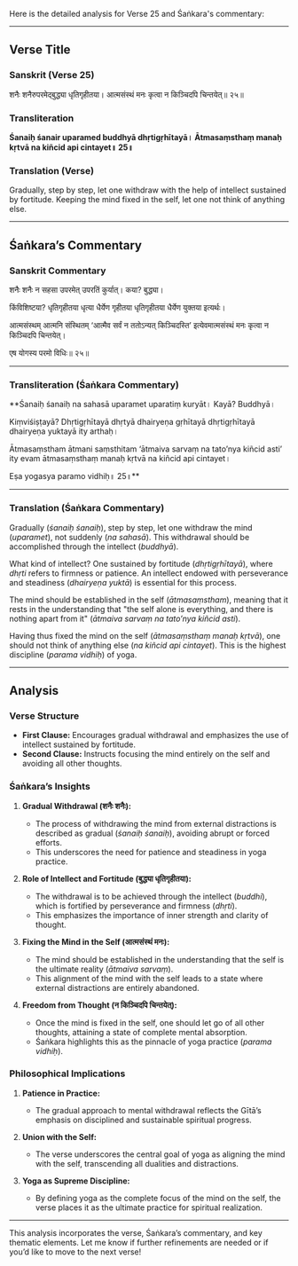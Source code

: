 Here is the detailed analysis for Verse 25 and Śaṅkara's commentary:

---

## Verse Title
### Sanskrit (Verse 25)
शनैः शनैरुपरमेद्बुद्ध्या धृतिगृहीतया।
आत्मसंस्थं मनः कृत्वा न किञ्चिदपि चिन्तयेत्॥ २५॥

### Transliteration
**Śanaiḥ śanair uparamed buddhyā dhṛtigṛhītayā।
Ātmasaṃsthaṃ manaḥ kṛtvā na kiñcid api cintayet॥ 25॥**

### Translation (Verse)
Gradually, step by step, let one withdraw with the help of intellect sustained by fortitude.
Keeping the mind fixed in the self, let one not think of anything else.

---

## Śaṅkara’s Commentary
### Sanskrit Commentary
शनैः शनैः न सहसा उपरमेत् उपरतिं कुर्यात्।
कया? बुद्ध्या।

किंविशिष्टया? धृतिगृहीतया धृत्या धैर्येण गृहीतया धृतिगृहीतया धैर्येण युक्तया इत्यर्थः।

आत्मसंस्थम् आत्मनि संस्थितम् ‘आत्मैव सर्वं न ततोऽन्यत् किञ्चिदस्ति’
इत्येवमात्मसंस्थं मनः कृत्वा न किञ्चिदपि चिन्तयेत्।

एष योगस्य परमो विधिः॥ २५॥

---

### Transliteration (Śaṅkara Commentary)
**Śanaiḥ śanaiḥ na sahasā uparamet uparatiṃ kuryāt।
Kayā? Buddhyā।

Kiṃviśiṣṭayā? Dhṛtigṛhītayā dhṛtyā dhairyeṇa gṛhītayā dhṛtigṛhītayā dhairyeṇa yuktayā ity arthaḥ।

Ātmasaṃstham ātmani saṃsthitam ‘ātmaiva sarvaṃ na tato’nya kiñcid asti’
ity evam ātmasaṃsthaṃ manaḥ kṛtvā na kiñcid api cintayet।

Eṣa yogasya paramo vidhiḥ॥ 25॥**

---

### Translation (Śaṅkara Commentary)
Gradually (*śanaiḥ śanaiḥ*), step by step, let one withdraw the mind (*uparamet*), not suddenly (*na sahasā*).
This withdrawal should be accomplished through the intellect (*buddhyā*).

What kind of intellect? One sustained by fortitude (*dhṛtigṛhītayā*), where *dhṛti* refers to firmness or patience.
An intellect endowed with perseverance and steadiness (*dhairyeṇa yuktā*) is essential for this process.

The mind should be established in the self (*ātmasaṃstham*), meaning that it rests in the understanding that
"the self alone is everything, and there is nothing apart from it" (*ātmaiva sarvaṃ na tato’nya kiñcid asti*).

Having thus fixed the mind on the self (*ātmasaṃsthaṃ manaḥ kṛtvā*), one should not think of anything else (*na kiñcid api cintayet*).
This is the highest discipline (*parama vidhiḥ*) of yoga.

---

## Analysis

### Verse Structure
- **First Clause:** Encourages gradual withdrawal and emphasizes the use of intellect sustained by fortitude.
- **Second Clause:** Instructs focusing the mind entirely on the self and avoiding all other thoughts.

### Śaṅkara’s Insights
1. **Gradual Withdrawal (शनैः शनैः):**
   - The process of withdrawing the mind from external distractions is described as gradual (*śanaiḥ śanaiḥ*), avoiding abrupt or forced efforts.
   - This underscores the need for patience and steadiness in yoga practice.

2. **Role of Intellect and Fortitude (बुद्ध्या धृतिगृहीतया):**
   - The withdrawal is to be achieved through the intellect (*buddhi*), which is fortified by perseverance and firmness (*dhṛti*).
   - This emphasizes the importance of inner strength and clarity of thought.

3. **Fixing the Mind in the Self (आत्मसंस्थं मनः):**
   - The mind should be established in the understanding that the self is the ultimate reality (*ātmaiva sarvaṃ*).
   - This alignment of the mind with the self leads to a state where external distractions are entirely abandoned.

4. **Freedom from Thought (न किञ्चिदपि चिन्तयेत्):**
   - Once the mind is fixed in the self, one should let go of all other thoughts, attaining a state of complete mental absorption.
   - Śaṅkara highlights this as the pinnacle of yoga practice (*parama vidhiḥ*).

### Philosophical Implications
1. **Patience in Practice:**
   - The gradual approach to mental withdrawal reflects the Gītā’s emphasis on disciplined and sustainable spiritual progress.

2. **Union with the Self:**
   - The verse underscores the central goal of yoga as aligning the mind with the self, transcending all dualities and distractions.

3. **Yoga as Supreme Discipline:**
   - By defining yoga as the complete focus of the mind on the self, the verse places it as the ultimate practice for spiritual realization.

---

This analysis incorporates the verse, Śaṅkara’s commentary, and key thematic elements. Let me know if further refinements are needed or if you’d like to move to the next verse!
